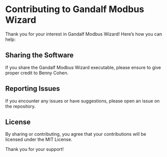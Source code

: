 # Contributing to Gandalf Modbus Wizard

Thank you for your interest in Gandalf Modbus Wizard! Here’s how you can help:

## Sharing the Software

If you share the Gandalf Modbus Wizard executable, please ensure to give proper credit to Benny Cohen.

## Reporting Issues

If you encounter any issues or have suggestions, please open an issue on the repository.

## License

By sharing or contributing, you agree that your contributions will be licensed under the MIT License.

Thank you for your support!
